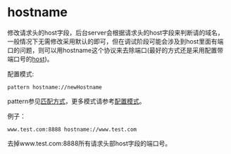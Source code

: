 # hostname
修改请求头的host字段，后台server会根据请求头的host字段来判断请的域名，一般情况下无需修改采用默认的即可，但在调试阶段可能会涉及到host里面有端口的问题，则可以用hostname这个协议来去除端口(最好的方式还是采用配置带端口号的[host](host.html))。

配置模式:

	pattern hostname://newHostname
	
pattern参见[匹配方式](../pattern.html)，更多模式请参考[配置模式](../mode.html)。

例子：

	www.test.com:8888 hostname://www.test.com
	
去掉www.test.com:8888所有请求头部host字段的端口号。